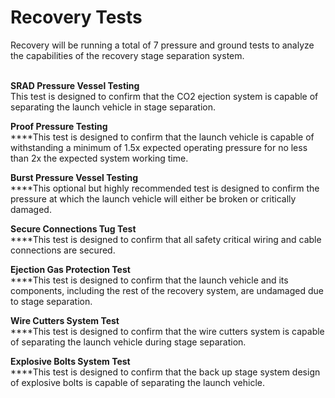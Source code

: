 # Recovery Tests

Recovery will be running a total of 7 pressure and ground tests to analyze the capabilities of the recovery stage separation system.

\
**SRAD Pressure Vessel Testing** \
This test is designed to confirm that the CO2 ejection system is capable of separating the launch vehicle in stage separation.&#x20;

**Proof Pressure Testing**\
****This test is designed to confirm that the launch vehicle is capable of withstanding a minimum of 1.5x expected operating pressure for no less than 2x the expected system working time.&#x20;

**Burst Pressure Vessel Testing**\
****This optional but highly recommended test is designed to confirm the pressure at which the launch vehicle will either be broken or critically damaged.

**Secure Connections Tug Test**\
****This test is designed to confirm that all safety critical wiring and cable connections are secured.

**Ejection Gas Protection Test**\
****This test is designed to confirm that the launch vehicle and its components, including the rest of the recovery system, are undamaged due to stage separation.

**Wire Cutters System Test**\
****This test is designed to confirm that the wire cutters system is capable of separating the launch vehicle during stage separation.

**Explosive Bolts System Test**\
****This test is designed to confirm that the back up stage system design of explosive bolts is capable of separating the launch vehicle.&#x20;
